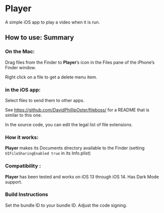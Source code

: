 # Player
A simple iOS app to play a video when it is run.

## How to use: Summary

### On the Mac:

Drag files from the Finder to **Player**’s icon in the Files pane of the iPhone’s Finder window.

Right click on a file to get a delete menu item.

### in the iOS app: 

Select files to send them to other apps.

See  https://github.com/DavidPhillipOster/fileboss/ for a README that is similar to this one.

In the source code, you can edit the legal list of file extensions.

### How it works:

**Player** makes its Documents directory available to the Finder (setting `UIFileSharingEnabled true` in its Info.plist)

### Compatibility : 

**Player** has been tested and works on iOS 13 through iOS 14. Has Dark Mode support.

### Build Instructions

Set the bundle ID to your bundle ID. Adjust the code signing.

